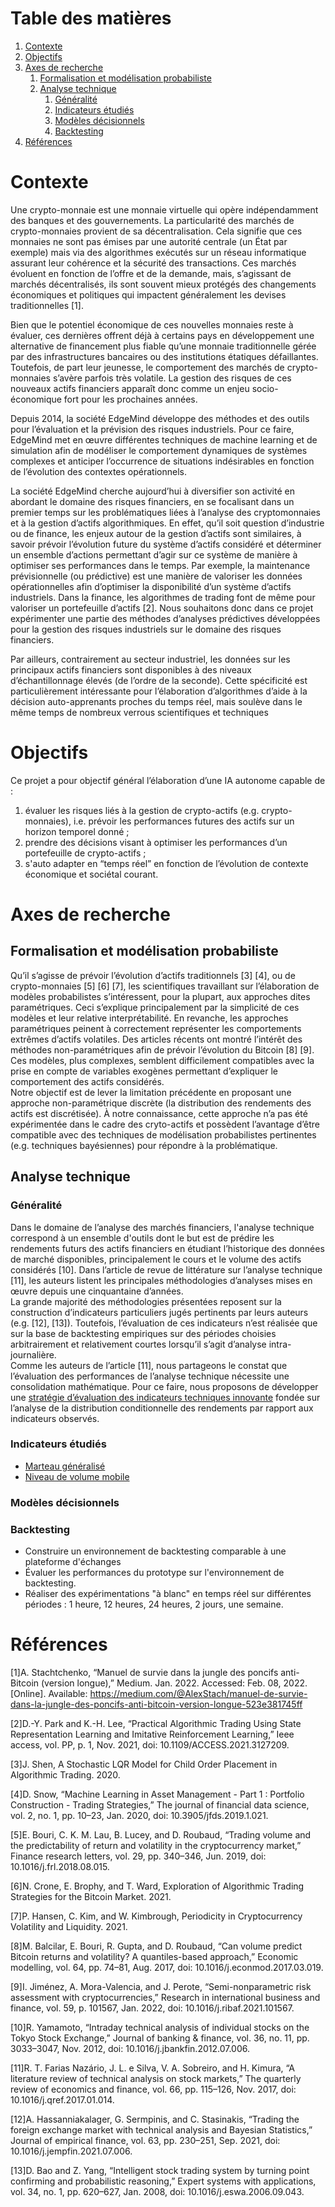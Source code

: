 
# Table des matières

1.  [Contexte](#org88c0f39)
2.  [Objectifs](#orgab0a09d)
3.  [Axes de recherche](#org6d24c19)
    1.  [Formalisation et modélisation probabiliste](#org32a2afc)
    2.  [Analyse technique](#orga2f4b0c)
        1.  [Généralité](#org6d063ad)
        2.  [Indicateurs étudiés](#org771a176)
        3.  [Modèles décisionnels](#org717fac8)
        4.  [Backtesting](#org8a55124)
4.  [Références](#org1d962a0)



<a id="org88c0f39"></a>

# Contexte

Une crypto-monnaie est une monnaie virtuelle qui opère indépendamment des banques et des
gouvernements. La particularité des marchés de crypto-monnaies provient de sa décentralisation. Cela
signifie que ces monnaies ne sont pas émises par une autorité centrale (un État par exemple) mais
via des algorithmes exécutés sur un réseau informatique assurant leur cohérence et la sécurité des
transactions. Ces marchés évoluent en fonction de l’offre et de la demande, mais, s’agissant de
marchés décentralisés, ils sont souvent mieux protégés des changements économiques et politiques qui
impactent généralement les devises traditionnelles [1].  

Bien que le potentiel économique de ces nouvelles monnaies reste à évaluer, ces dernières offrent
déjà à certains pays en développement une alternative de financement plus fiable qu’une monnaie
traditionnelle gérée par des infrastructures bancaires ou des institutions étatiques
défaillantes. Toutefois, de part leur jeunesse, le comportement des marchés de crypto-monnaies
s’avère parfois très volatile. La gestion des risques de ces nouveaux actifs financiers apparaît
donc comme un enjeu socio-économique fort pour les prochaines années.  

Depuis 2014, la société EdgeMind développe des méthodes et des outils pour l’évaluation et la
prévision des risques industriels. Pour ce faire, EdgeMind met en œuvre différentes techniques de
machine learning et de simulation afin de modéliser le comportement dynamiques de systèmes complexes
et anticiper l’occurrence de situations indésirables en fonction de l’évolution des contextes
opérationnels. 

La société EdgeMind cherche aujourd’hui à diversifier son activité en abordant le domaine des
risques financiers, en se focalisant dans un premier temps sur les problématiques liées à l’analyse
des cryptomonnaies et à la gestion d’actifs algorithmiques. En effet, qu’il soit question
d’industrie ou de finance, les enjeux autour de la gestion d’actifs sont similaires, à savoir
prévoir l’évolution future du système d’actifs considéré et déterminer un ensemble d’actions
permettant d’agir sur ce système de manière à optimiser ses performances dans le temps. Par exemple,
la maintenance prévisionnelle (ou prédictive) est une manière de valoriser les données
opérationnelles afin d’optimiser la disponibilité d’un système d’actifs industriels. Dans la
finance, les algorithmes de trading font de même pour valoriser un portefeuille d’actifs [2]. Nous
souhaitons donc dans ce projet expérimenter une partie des méthodes d’analyses prédictives
développées pour la gestion des risques industriels sur le domaine des risques financiers.  

Par ailleurs, contrairement au secteur industriel, les données sur les principaux actifs financiers
sont disponibles à des niveaux d’échantillonnage élevés (de l’ordre de la seconde). Cette
spécificité est particulièrement intéressante pour l’élaboration d’algorithmes d’aide à la décision
auto-apprenants proches du temps réel, mais soulève dans le même temps de nombreux verrous
scientifiques et techniques 


<a id="orgab0a09d"></a>

# Objectifs

Ce projet a pour objectif général l’élaboration d’une IA autonome capable de :

1.  évaluer les risques liés à la gestion de crypto-actifs (e.g. crypto-monnaies), i.e. prévoir les
    performances futures des actifs sur un horizon temporel donné ;
2.  prendre des décisions visant à optimiser les performances d’un portefeuille de crypto-actifs ;
3.  s'auto adapter en “temps réel” en fonction de l’évolution de contexte économique et sociétal courant.


<a id="org6d24c19"></a>

# Axes de recherche


<a id="org32a2afc"></a>

## Formalisation et modélisation probabiliste

Qu’il s’agisse de prévoir l’évolution d’actifs traditionnels [3] [4], ou de crypto-monnaies
[5] [6] [7], les scientifiques travaillant sur l’élaboration de modèles probabilistes s’intéressent,
pour la plupart, aux approches dites paramétriques. Ceci s’explique principalement par la simplicité
de ces modèles et leur relative interprétabilité. En revanche, les approches paramétriques peinent à
correctement représenter les comportements extrêmes d’actifs volatiles. Des articles récents ont
montré l’intérêt des méthodes non-paramétriques afin de prévoir l’évolution du Bitcoin [8]
[9]. Ces modèles, plus complexes, semblent difficilement compatibles avec la prise en compte de
variables exogènes permettant d’expliquer le comportement des actifs considérés.   
Notre objectif est de lever la limitation précédente en proposant une approche non-paramétrique
discrète (la distribution des rendements des actifs est discrétisée). À notre connaissance, cette
approche n’a pas été expérimentée dans le cadre des cryto-actifs et possèdent l’avantage d’être
compatible avec des techniques de modélisation probabilistes pertinentes (e.g. techniques
bayésiennes) pour répondre à la problématique. 


<a id="orga2f4b0c"></a>

## Analyse technique


<a id="org6d063ad"></a>

### Généralité

Dans le domaine de l’analyse des marchés financiers, l'analyse technique correspond à un ensemble
d'outils dont le but est de prédire les rendements futurs des actifs financiers en étudiant
l’historique des données de marché disponibles, principalement le cours et le volume des actifs
considérés [10].  Dans l’article de revue de littérature sur l’analyse technique [11], les auteurs
listent les principales méthodologies d’analyses mises en œuvre depuis une cinquantaine d’années.  
La grande majorité des méthodologies présentées reposent sur la construction d’indicateurs
particuliers jugés pertinents par leurs auteurs (e.g. [12], [13]). Toutefois, l’évaluation de ces
indicateurs n’est réalisée que sur la base de backtesting empiriques sur des périodes choisies
arbitrairement et relativement courtes lorsqu’il s’agit d’analyse intra-journalière.  
Comme les auteurs de l’article [11], nous partageons le constat que l’évaluation des performances de
l’analyse technique nécessite une consolidation mathématique. Pour ce faire, nous proposons de
développer une [stratégie d’évaluation des indicateurs techniques innovante](indicator_analysis.md) fondée sur l’analyse de
la distribution conditionnelle des rendements par rapport aux indicateurs observés.


<a id="org771a176"></a>

### Indicateurs étudiés

-   [Marteau généralisé](indic/indic_gh.html)
-   [Niveau de volume mobile](indic/indic_mvl.html)


<a id="org717fac8"></a>

### Modèles décisionnels


<a id="org8a55124"></a>

### Backtesting

-   Construire un environnement de backtesting comparable à une plateforme d'échanges
-   Évaluer les performances du prototype sur l'environnement de backtesting.
-   Réaliser des expérimentations "à blanc" en temps réel sur différentes périodes : 1 heure, 12 heures, 24 heures, 2 jours, une semaine.


<a id="org1d962a0"></a>

# Références

[1]A. Stachtchenko, “Manuel de survie dans la jungle des poncifs anti-Bitcoin (version longue),” Medium. Jan. 2022. Accessed: Feb. 08, 2022. [Online]. Available: <https://medium.com/@AlexStach/manuel-de-survie-dans-la-jungle-des-poncifs-anti-bitcoin-version-longue-523e381745ff>

[2]D.-Y. Park and K.-H. Lee, “Practical Algorithmic Trading Using State Representation Learning and Imitative Reinforcement Learning,” Ieee access, vol. PP, p. 1, Nov. 2021, doi: 10.1109/ACCESS.2021.3127209.

[3]J. Shen, A Stochastic LQR Model for Child Order Placement in Algorithmic Trading. 2020.

[4]D. Snow, “Machine Learning in Asset Management - Part 1 : Portfolio Construction - Trading Strategies,” The journal of financial data science, vol. 2, no. 1, pp. 10–23, Jan. 2020, doi: 10.3905/jfds.2019.1.021.

[5]E. Bouri, C. K. M. Lau, B. Lucey, and D. Roubaud, “Trading volume and the predictability of return and volatility in the cryptocurrency market,” Finance research letters, vol. 29, pp. 340–346, Jun. 2019, doi: 10.1016/j.frl.2018.08.015.

[6]N. Crone, E. Brophy, and T. Ward, Exploration of Algorithmic Trading Strategies for the Bitcoin Market. 2021.

[7]P. Hansen, C. Kim, and W. Kimbrough, Periodicity in Cryptocurrency Volatility and Liquidity. 2021.

[8]M. Balcilar, E. Bouri, R. Gupta, and D. Roubaud, “Can volume predict Bitcoin returns and volatility? A quantiles-based approach,” Economic modelling, vol. 64, pp. 74–81, Aug. 2017, doi: 10.1016/j.econmod.2017.03.019.

[9]I. Jiménez, A. Mora-Valencia, and J. Perote, “Semi-nonparametric risk assessment with cryptocurrencies,” Research in international business and finance, vol. 59, p. 101567, Jan. 2022, doi: 10.1016/j.ribaf.2021.101567.

[10]R. Yamamoto, “Intraday technical analysis of individual stocks on the Tokyo Stock Exchange,” Journal of banking & finance, vol. 36, no. 11, pp. 3033–3047, Nov. 2012, doi: 10.1016/j.jbankfin.2012.07.006.

[11]R. T. Farias Nazário, J. L. e Silva, V. A. Sobreiro, and H. Kimura, “A literature review of technical analysis on stock markets,” The quarterly review of economics and finance, vol. 66, pp. 115–126, Nov. 2017, doi: 10.1016/j.qref.2017.01.014.

[12]A. Hassanniakalager, G. Sermpinis, and C. Stasinakis, “Trading the foreign exchange market with technical analysis and Bayesian Statistics,” Journal of empirical finance, vol. 63, pp. 230–251, Sep. 2021, doi: 10.1016/j.jempfin.2021.07.006.

[13]D. Bao and Z. Yang, “Intelligent stock trading system by turning point confirming and probabilistic reasoning,” Expert systems with applications, vol. 34, no. 1, pp. 620–627, Jan. 2008, doi: 10.1016/j.eswa.2006.09.043.

